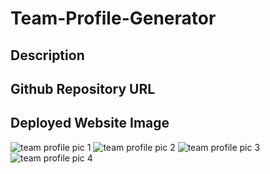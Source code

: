 # Team-Profile-Generator


## Description


## Github Repository URL


## Deployed Website Image
![team profile pic 1](https://user-images.githubusercontent.com/67669417/103450860-27579a00-4c71-11eb-9c35-d8cc61f4739e.PNG)
![team profile pic 2](https://user-images.githubusercontent.com/67669417/103450863-2de61180-4c71-11eb-834e-b7a6f9c97303.PNG)
![team profile pic 3](https://user-images.githubusercontent.com/67669417/103450864-2fafd500-4c71-11eb-96fe-2b58608e68a2.PNG)
![team profile pic 4](https://user-images.githubusercontent.com/67669417/103450866-31799880-4c71-11eb-84ac-2261e7afaefb.PNG)
